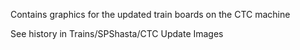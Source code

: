 Contains graphics for the updated train boards on the CTC machine

See history in Trains/SPShasta/CTC Update Images
